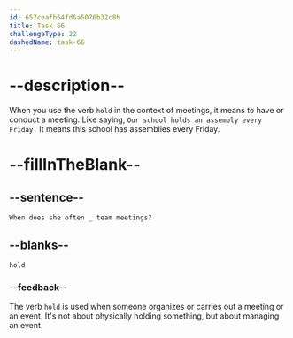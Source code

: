 ```yaml
---
id: 657ceafb64fd6a5076b32c8b
title: Task 66
challengeType: 22
dashedName: task-66
---
```


# --description--

When you use the verb `hold` in the context of meetings, it means to have or conduct a meeting. Like saying, `Our school holds an assembly every Friday.` It means this school has assemblies every Friday.

# --fillInTheBlank--

## --sentence--

`When does she often _ team meetings?`

## --blanks--

`hold`

### --feedback--

The verb `hold` is used when someone organizes or carries out a meeting or an event. It's not about physically holding something, but about managing an event.
